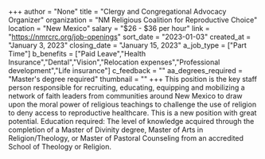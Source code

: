 +++
author = "None"
title = "Clergy and Congregational Advocacy Organizer"
organization = "NM Religious Coalition for Reproductive Choice"
location = "New Mexico"
salary = "$26 - $36 per hour"
link = "https://nmrcrc.org/job-openings"
sort_date = "2023-01-03"
created_at = "January 3, 2023"
closing_date = "January 15, 2023"
a_job_type = ["Part Time"]
b_benefits = ["Paid Leave","Health Insurance","Dental","Vision","Relocation expenses","Professional development","Life insurance"]
c_feedback = ""
aa_degrees_required = "Master's degree required"
thumbnail = ""
+++
This position is the key staff person responsible for recruiting, educating, equipping and mobilizing a network of faith leaders from communities around New Mexico to draw upon the moral power of religious teachings to challenge the use of religion to deny access to reproductive healthcare. This is a new position with great potential. Education required: The level of knowledge acquired through the completion of a Master of Divinity degree, Master of Arts in Religion/Theology, or Master of Pastoral Counseling from an accredited School of Theology or Religion.